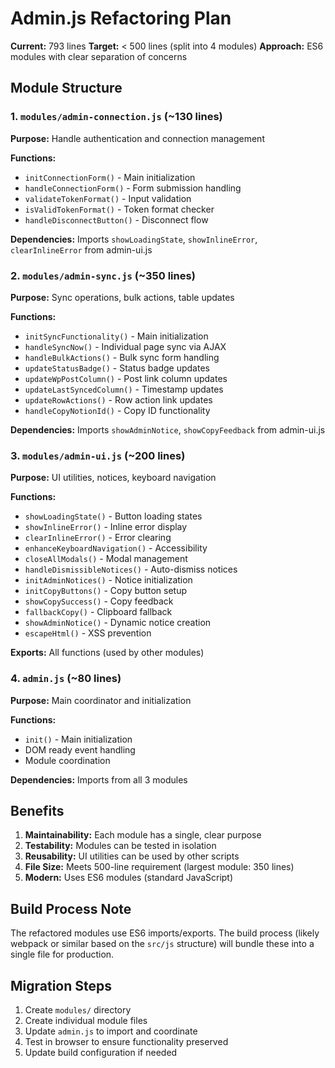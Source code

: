 # Admin.js Refactoring Plan

**Current:** 793 lines
**Target:** < 500 lines (split into 4 modules)
**Approach:** ES6 modules with clear separation of concerns

## Module Structure

### 1. `modules/admin-connection.js` (~130 lines)

**Purpose:** Handle authentication and connection management

**Functions:**

- `initConnectionForm()` - Main initialization
- `handleConnectionForm()` - Form submission handling
- `validateTokenFormat()` - Input validation
- `isValidTokenFormat()` - Token format checker
- `handleDisconnectButton()` - Disconnect flow

**Dependencies:** Imports `showLoadingState`, `showInlineError`, `clearInlineError` from admin-ui.js

### 2. `modules/admin-sync.js` (~350 lines)

**Purpose:** Sync operations, bulk actions, table updates

**Functions:**

- `initSyncFunctionality()` - Main initialization
- `handleSyncNow()` - Individual page sync via AJAX
- `handleBulkActions()` - Bulk sync form handling
- `updateStatusBadge()` - Status badge updates
- `updateWpPostColumn()` - Post link column updates
- `updateLastSyncedColumn()` - Timestamp updates
- `updateRowActions()` - Row action link updates
- `handleCopyNotionId()` - Copy ID functionality

**Dependencies:** Imports `showAdminNotice`, `showCopyFeedback` from admin-ui.js

### 3. `modules/admin-ui.js` (~200 lines)

**Purpose:** UI utilities, notices, keyboard navigation

**Functions:**

- `showLoadingState()` - Button loading states
- `showInlineError()` - Inline error display
- `clearInlineError()` - Error clearing
- `enhanceKeyboardNavigation()` - Accessibility
- `closeAllModals()` - Modal management
- `handleDismissibleNotices()` - Auto-dismiss notices
- `initAdminNotices()` - Notice initialization
- `initCopyButtons()` - Copy button setup
- `showCopySuccess()` - Copy feedback
- `fallbackCopy()` - Clipboard fallback
- `showAdminNotice()` - Dynamic notice creation
- `escapeHtml()` - XSS prevention

**Exports:** All functions (used by other modules)

### 4. `admin.js` (~80 lines)

**Purpose:** Main coordinator and initialization

**Functions:**

- `init()` - Main initialization
- DOM ready event handling
- Module coordination

**Dependencies:** Imports from all 3 modules

## Benefits

1. **Maintainability:** Each module has a single, clear purpose
2. **Testability:** Modules can be tested in isolation
3. **Reusability:** UI utilities can be used by other scripts
4. **File Size:** Meets 500-line requirement (largest module: 350 lines)
5. **Modern:** Uses ES6 modules (standard JavaScript)

## Build Process Note

The refactored modules use ES6 imports/exports. The build process (likely webpack or similar based on the `src/js` structure) will bundle these into a single file for production.

## Migration Steps

1. Create `modules/` directory
2. Create individual module files
3. Update `admin.js` to import and coordinate
4. Test in browser to ensure functionality preserved
5. Update build configuration if needed
